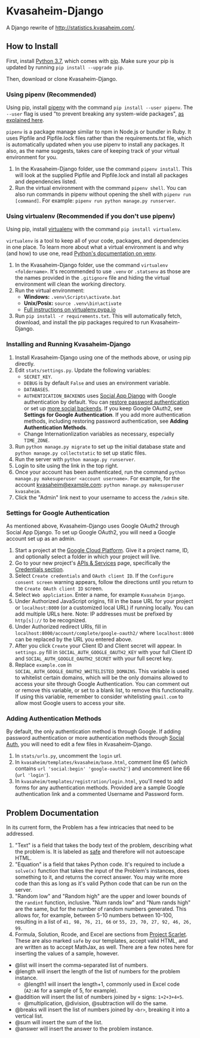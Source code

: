# Kvasaheim-Django
A Django rewrite of http://statistics.kvasaheim.com/.

## How to Install
First, install [Python 3.7](https://www.python.org/downloads/release/python-370/), which comes with [pip](https://pypi.org/project/pip/). Make sure your pip is updated by running `pip install --upgrade pip`.

Then, download or clone Kvasaheim-Django.

### Using pipenv (Recommended)
Using pip, install [pipenv](https://docs.pipenv.org/) with the command `pip install --user pipenv`. The `--user` flag is used "to prevent breaking any system-wide packages", [as explained here](https://docs.pipenv.org/install/#installing-pipenv).

`pipenv` is a package manage similar to npm in Node.js or bundler in Ruby. It uses Pipfile and Pipfile.lock files rather than the requirements.txt file, which is automatically updated when you use pipenv to install any packages. It also, as the name suggests, takes care of keeping track of your virtual environment for you.

1. In the Kvasaheim-Django folder, use the command `pipenv install`. This will look at the supplied Pipfile and Pipfile.lock and install all packages and dependencies listed.
2. Run the virtual environment with the command `pipenv shell`. You can also run commands in pipenv without opening the shell with `pipenv run [command]`. For example: `pipenv run python manage.py runserver`.

### Using virtualenv (Recommended if you don't use pipenv)
Using pip, install [virtualenv](https://virtualenv.pypa.io/en/stable/installation/) with the command `pip install virtualenv`.

`virtualenv` is a tool to keep all of your code, packages, and dependencies in one place. To learn more about what a virtual environment is and why (and how) to use one, read [Python's documentation on venv](https://docs.python.org/3/tutorial/venv.html).

1. In the Kvasaheim-Django folder, use the command `virtualenv <foldername>`. It's recommended to use `.venv` or `.statsenv` as those are the names provided in the `.gitignore` file and hiding the virtual environment will clean the working directory.
2. Run the virtual environment:
    * **Windows:** `.venv\Scripts\activate.bat`
    * **Unix/Posix:** `source .venv\bin\activate`
    * [Full instructions on virtualenv.pypa.io](https://virtualenv.pypa.io/en/stable/userguide/#activate-script)
3. Run `pip install -r requirements.txt`. This will automatically fetch, download, and install the pip packages required to run Kvasaheim-Django.

### Installing and Running Kvasaheim-Django
1. Install Kvasaheim-Django using one of the methods above, or using pip directly.
2. Edit `stats/settings.py`. Update the following variables:
    * `SECRET_KEY`.
    * `DEBUG` is by default `False` and uses an environment variable.
    * `DATABASES`.
    * `AUTHENTICATION_BACKENDS` uses [Social App Django](https://github.com/python-social-auth/social-app-django) with Google authentication by default. You can [restore password authentication](https://docs.djangoproject.com/en/2.0/topics/auth/customizing/#specifying-authentication-backends) or set up [more social backends](http://python-social-auth.readthedocs.io/en/latest/configuration/django.html#authentication-backends). If you keep Google OAuth2, see __Settings for Google Authentication__. If you add more authentication methods, including restoring password authentication, see __Adding Authentication Methods__.
    * Change Internationlization variables as necessary, especially `TIME_ZONE`.
3. Run `python manage.py migrate` to set up the initial database state and `python manage.py collectstatic` to set up static files.
4. Run the server with `python manage.py runserver`.
5. Login to site using the link in the top right.
6. Once your account has been authenticated, run the command `python manage.py makesuperuser <account username>`. For example, for the account kvasaheim@example.com: `python manage.py makesuperuser kvasaheim`. 
7. Click the "Admin" link next to your username to access the `/admin` site.

### Settings for Google Authentication
As mentioned above, Kvasaheim-Django uses Google OAuth2 through Social App Django. To set up Google OAuth2, you will need a Google account set up as an admin.
1. Start a project at the [Google Cloud Platform](https://console.cloud.google.com/). Give it a project name, ID, and optionally select a folder in which your project will live.
2. Go to your new project's [APIs & Services](https://console.cloud.google.com/apis/dashboard) page, specifically the [Credentials section](https://console.cloud.google.com/apis/credentials).
3. Select `Create credentials` and `OAuth client ID`. If the `Configure consent screen` warning appears, follow the directions until you return to the `Create OAuth client ID` screen.
4. Select `Web applciation`. Enter a name, for example `Kvasaheim Django`.
5. Under Authorized JavaScript origins, fill in the base URL for your project or `localhost:8000` (or a customized local URL) if running locally. You can add multiple URLs here. Note: IP addresses must be prefixed by `http[s]://` to be recognized.
6. Under Authorized redirect URIs, fill in `localhost:8000/account/complete/google-oauth2/` where `localhost:8000` can be replaced by the URL you entered above.
7. After you click `Create` your Client ID and Client secret will appear. In `settings.py` fill in `SOCIAL_AUTH_GOOGLE_OAUTH2_KEY` with your full Client ID and `SOCIAL_AUTH_GOOGLE_OAUTH2_SECRET` with your full secret key.
8. Replace `example.com` in `SOCIAL_AUTH_GOOGLE_OAUTH2_WHITELISTED_DOMAINS`. This variable is used to whitelist certain domains, which will be the only domains allowed to access your site through Google Authentication. You can comment out or remove this variable, or set to a blank list, to remove this functionality. If using this variable, remember to consider whitelisting `gmail.com` to allow most Google users to access your site.

### Adding Authentication Methods
By default, the only authentication method is through Google. If adding password authentication or more authentication methods through [Social Auth](http://python-social-auth.readthedocs.io/en/latest/index.html), you will need to edit a few files in Kvasaheim-Django.
1. In `stats/urls.py`, uncomment the `login` url.
2. In `kvasaheim/templates/kvasaheim/base.html`, comment line 65 (which contains `url 'social:begin' 'google-oauth2'`) and uncomment line 66 (`url 'login'`).
3. In `kvasaheim/templates/registration/login.html`, you'll need to add forms for any authentication methods. Provided are a sample Google authentication link and a commented Username and Password form.

## Problem Documentation
In its current form, the Problem has a few intricacies that need to be addressed.
1. "Text" is a field that takes the body text of the problem, describing what the problem is. It is labeled as [safe](https://docs.djangoproject.com/en/2.0/ref/templates/builtins/#std:templatefilter-safe) and therefore will not autoescape HTML.
2. "Equation" is a field that takes Python code. It's required to include a `solve(x)` function that takes the input of the Problem's instances, does something to it, and returns the correct answer. You may write more code than this as long as it's valid Python code that can be run on the server.
3. "Random low" and "Random high" are the upper and lower bounds of the `randint` function, inclusive. "Num rands low" and "Num rands high" are the same, but for the number of random numbers generated. This allows for, for example, between 5-10 numbers between 10-100, resulting in a list of `41, 98, 76, 21, 66` or `55, 23, 70, 27, 92, 46, 26, 99`.
4. Formula, Solution, Rcode, and Excel are sections from [Project Scarlet](http://statistics.kvasaheim.com/samplestatistics/mean.php). These are also marked `safe` by our templates, accept valid HTML, and are written as to accept MathJax, as well. There are a few notes here for inserting the values of a sample, however.
  * @list will insert the comma-separated list of numbers.
  * @length will insert the length of the list of numbers for the problem instance.
    * @length1 will insert the length+1, commonly used in Excel code (`A2:A6` for a sample of 5, for example).
  * @addition will insert the list of numbers joined by `+` signs: `1+2+3+4+5`.
    * @multiplication, @division, @subtraction will do the same.
  * @breaks will insert the list of numbers joined by `<br>`, breaking it into a vertical list.
  * @sum will insert the sum of the list.
  * @answer will insert the answer to the problem instance.
